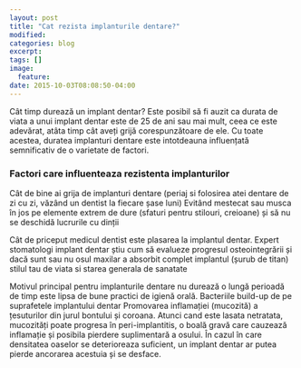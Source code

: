 ```yaml
---
layout: post
title: "Cat rezista implanturile dentare?"
modified:
categories: blog
excerpt:
tags: []
image:
  feature:
date: 2015-10-03T08:08:50-04:00
---
```


Cât timp durează un implant dentar? Este posibil să fi auzit ca durata de viata a unui implant dentar este de 25 de ani sau mai mult, ceea ce este adevărat, atâta timp cât aveți grijă corespunzătoare de ele. Cu toate acestea, duratea implanturi dentare este intotdeauna influențată semnificativ de o varietate de factori.

### Factori care influenteaza rezistenta implanturilor

Cât de bine ai grija de implanturi dentare (periaj si folosirea atei dentare de zi cu zi, văzând un dentist la fiecare șase luni)
Evitând mestecat sau musca în jos pe elemente extrem de dure (sfaturi pentru stilouri, creioane) și să nu se deschidă lucrurile cu dinții

Cât de priceput medicul dentist este plasarea la implantul dentar. Expert stomatologi implant dentar știu cum să evalueze progresul osteointegrării și dacă sunt sau nu osul maxilar a absorbit complet implantul (șurub de titan)
stilul tau de viata si starea generala de sanatate

 

Motivul principal pentru implanturile dentare nu durează o lungă perioadă de timp este lipsa de bune practici de igienă orală. Bacteriile build-up de pe suprafetele implantului dentar Promovarea inflamației (mucozită) a țesuturilor din jurul bontului și coroana. Atunci cand este lasata netratata, mucozități poate progresa în peri-implantitis, o boală gravă care cauzează inflamație și posibila pierdere suplimentară a osului. În cazul în care densitatea oaselor se deterioreaza suficient, un implant dentar ar putea pierde ancorarea acestuia și se desface.




